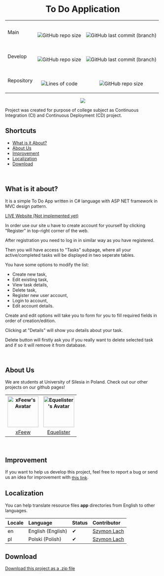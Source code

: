 <div align="center" font-size="large">
  
   # To Do Application
</div>
<table align="center">
  <tr>
    <td>
      Main
    </td>
    <td align="center"><br>

  ![GitHub repo size](https://github.com/Equelister/To-Do-App/actions/workflows/dotnet.yml/badge.svg?branch=main)

  </td>    
    <td align="center"><br>
      
![GitHub last commit (branch)](https://img.shields.io/github/last-commit/equelister/to-do-app/main)    
    </td>
  </tr>  
  <tr>
    <td>
      Develop
    </td>
    <td align="center"><br>

  ![GitHub repo size](https://github.com/Equelister/To-Do-App/actions/workflows/dotnet.yml/badge.svg?branch=develop)

  </td>    
    <td align="center"><br>
      
![GitHub last commit (branch)](https://img.shields.io/github/last-commit/equelister/to-do-app/develop)    
    </td>
  </tr>
    <tr>
    <td>
      Repository
    </td>
    <td align="center"><br>

  ![Lines of code](https://img.shields.io/tokei/lines/github/equelister/to-do-app)

  </td>    
    <td align="center"><br>
      
![GitHub repo size](https://img.shields.io/github/repo-size/equelister/To-Do-App)  
    </td>
  </tr> 
</table>
<p align="center">
	      <img src="https://img.shields.io/github/v/tag/Equelister/To-Do-App?label=version&style=flat-square" />
</p>
Project was created for purpose of college subject as Continuous Integration (CI) and Continuous Deployment (CD) project.

<br>

## Shortcuts

- [What is it About?](#what-is-it-about)
- [About Us](#about-us)
- [Improvement](#improvement)
- [Localization](#localization)
- [Download](#download)

<br>

## What is it about?

It is a simple To Do App written in C# language with ASP NET framework in MVC design pattern.

<a class="" href="">LIVE Website (Not implemented yet)</a>

In order use our site u have to create account for yourself by clicking "Register" in top-right corner of the web.

After registration you need to log in in similar way as you have registered.

Then you will have access to "Tasks" subpage, where all your active/completed tasks will be displayed in two seperate tables.

You have some options to modify the list:
- Create new task,
- Edit existing task,
- View task details,
- Delete task,
- Register new user account,
- Login to account,
- Edit account details.

Create and edit options will take you to form for you to fill required fields in order of creation/edition.

Clicking at "Details" will show you details about your task.

Delete button will firstly ask you if you really want to delete selected task and if so it will remove it from database.

<br>

## About Us

We are students at University of Silesia in Poland. Check out our other projects on our github pages!

<table align="center">
  <tr>
    <th>
      <a href="https://github.com/xFeew">
      <img src="https://avatars.githubusercontent.com/u/56722498?v=4" alt="xFeew's Avatar" style="width:100px;height:100px;"> 
      </a> 
    </th>
    <th>
      <a href="https://github.com/Equelister">
        <img src="https://avatars.githubusercontent.com/u/54372462?v=4" alt="Equelister's Avatar" style="width:100px;height:100px;"> 
      </a>
    </th>
  </tr>
  <tr>
    <td align="center"><a href="https://github.com/xFeew">xFeew</a> </td>
    <td align="center"><a href="https://github.com/Equelister">Equelister</a></td>
  </tr>
</table> 

<br>

## Improvement

If you want to help us develop this project, feel free to report a bug or send us an idea for improvement with <a style="text-align: center; vertical-align: middle;" href="https://github.com/Equelister/To-Do-App/issues">this link</a>.


## Localization

You can help translate resource files **app** directories from English to other languages.

Locale | Language | Status | Contributor 
:----- | :------- | :----- | :-----------
en | English (English) | ✔ | [Szymon Lach](https://github.com/xFeew)
pl | Polski (Polish) | ✔ | [Szymon Lach](https://github.com/xFeew)


## Download

<a class="zip_download_link" style="text-align: center; vertical-align: middle;" href="https://github.com/Equelister/To-Do-App/archive/refs/heads/main.zip">Download this project as a .zip file</a>

<br><br>


